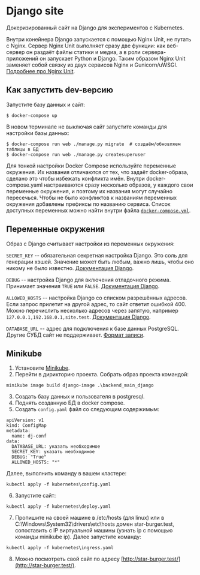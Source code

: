 # Django site

Докеризированный сайт на Django для экспериментов с Kubernetes.

Внутри конейнера Django запускается с помощью Nginx Unit, не путать с Nginx. Сервер Nginx Unit выполняет сразу две функции: как веб-сервер он раздаёт файлы статики и медиа, а в роли сервера-приложений он запускает Python и Django. Таким образом Nginx Unit заменяет собой связку из двух сервисов Nginx и Gunicorn/uWSGI. [Подробнее про Nginx Unit](https://unit.nginx.org/).

## Как запустить dev-версию

Запустите базу данных и сайт:

```shell-session
$ docker-compose up
```

В новом терминале не выключая сайт запустите команды для настройки базы данных:

```shell-session
$ docker-compose run web ./manage.py migrate  # создаём/обновляем таблицы в БД
$ docker-compose run web ./manage.py createsuperuser
```

Для тонкой настройки Docker Compose используйте переменные окружения. Их названия отличаются от тех, что задаёт docker-образа, сделано это чтобы избежать конфликта имён. Внутри docker-compose.yaml настраиваются сразу несколько образов, у каждого свои переменные окружения, и поэтому их названия могут случайно пересечься. Чтобы не было конфликтов к названиям переменных окружения добавлены префиксы по названию сервиса. Список доступных переменных можно найти внутри файла [`docker-compose.yml`](./docker-compose.yml).

## Переменные окружения

Образ с Django считывает настройки из переменных окружения:

`SECRET_KEY` -- обязательная секретная настройка Django. Это соль для генерации хэшей. Значение может быть любым, важно лишь, чтобы оно никому не было известно. [Документация Django](https://docs.djangoproject.com/en/3.2/ref/settings/#secret-key).

`DEBUG` -- настройка Django для включения отладочного режима. Принимает значения `TRUE` или `FALSE`. [Документация Django](https://docs.djangoproject.com/en/3.2/ref/settings/#std:setting-DEBUG).

`ALLOWED_HOSTS` -- настройка Django со списком разрешённых адресов. Если запрос прилетит на другой адрес, то сайт ответит ошибкой 400. Можно перечислить несколько адресов через запятую, например `127.0.0.1,192.168.0.1,site.test`. [Документация Django](https://docs.djangoproject.com/en/3.2/ref/settings/#allowed-hosts).

`DATABASE_URL` -- адрес для подключения к базе данных PostgreSQL. Другие СУБД сайт не поддерживает. [Формат записи](https://github.com/jacobian/dj-database-url#url-schema).

## Minikube
1. Установите [Minikube](https://kubernetes.io/ru/docs/tasks/tools/install-minikube/).
2. Перейти в дирикторию проекта. Собрать образ проекта командой:
```
minikube image build django-image .\backend_main_django
```
3. Создать базу данных и пользователя в postgresql.
4. Поднять созданную БД в docker compose.
5. Создать `config.yaml` файл со следующим содержимым:
```
apiVersion: v1
kind: ConfigMap
metadata:
  name: dj-conf
data:
  DATABASE_URL: указать необходимое
  SECRET_KEY: указать необходимое
  DEBUG: "True"
  ALLOWED_HOSTS: "*"
```
Далее, выполнить команду в вашем кластере:
```
kubectl apply -f kubernetes\config.yaml
```
6. Запустите сайт:
```
kubectl apply -f kubernetes\deploy.yaml
```
7. Пропишите на своей машине в /etc/hosts (для linux) или в C:\Windows\System32\drivers\etc\hosts домен star-burger.test, сопоставить с IP виртуальной машины (узнать ip c помощью команды minikube ip).
Далее запустите команду:
```
kubectl apply -f kubernetes\ingress.yaml
```

8. Можно посмотреть свой сайт по адресу [http://star-burger.test/](http://star-burger.test/).